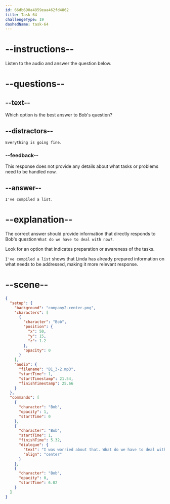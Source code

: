 ```yaml
---
id: 66db690a4859eaa462fd4862
title: Task 64
challengeType: 19
dashedName: task-64
---
```

<!--
AUDIO REFERENCE:
Bob: I was worried about that. What do we have to deal with now?
-->
<!--SPEAKING -->

# --instructions--

Listen to the audio and answer the question below.

# --questions--

## --text--

Which option is the best answer to Bob's question?

## --distractors--

`Everything is going fine.`

### --feedback--

This response does not provide any details about what tasks or problems need to be handled now.

## --answer--

`I've compiled a list.`

# --explanation--

The correct answer should provide information that directly responds to Bob's question `What do we have to deal with now?`.

Look for an option that indicates preparation or awareness of the tasks.

`I've compiled a list` shows that Linda has already prepared information on what needs to be addressed, making it more relevant response.

# --scene--

```json
{
  "setup": {
    "background": "company2-center.png",
    "characters": [
      {
        "character": "Bob",
        "position": {
          "x": 50,
          "y": 15,
          "z": 1.2
        },
        "opacity": 0
      }
    ],
    "audio": {
      "filename": "B1_3-2.mp3",
      "startTime": 1,
      "startTimestamp": 21.54,
      "finishTimestamp": 25.66
    }
  },
  "commands": [
    {
      "character": "Bob",
      "opacity": 1,
      "startTime": 0
    },
    {
      "character": "Bob",
      "startTime": 1,
      "finishTime": 5.32,
      "dialogue": {
        "text": "I was worried about that. What do we have to deal with now?",
        "align": "center"
      }
    },
    {
      "character": "Bob",
      "opacity": 0,
      "startTime": 6.02
    }
  ]
}
```

